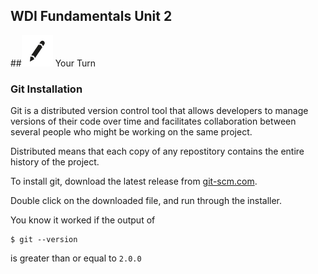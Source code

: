**WDI Fundamentals Unit 2**
---

##![Your Turn](../assets/exercise.png) Your Turn

### Git Installation

Git is a distributed version control tool that allows developers to
manage versions of their code over time and facilitates collaboration
between several people who might be working on the same project.

Distributed means that each copy of any repostitory contains the entire
history of the project.

To install git, download the latest release from [git-scm.com](http://git-scm.com/download).

Double click on the downloaded file, and run through the installer.

You know it worked if the output of 

    $ git --version

is greater than or equal to `2.0.0`
